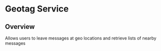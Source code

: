 Geotag Service
==============

Overview
--------
Allows users to leave messages at geo locations and retrieve lists of nearby messages